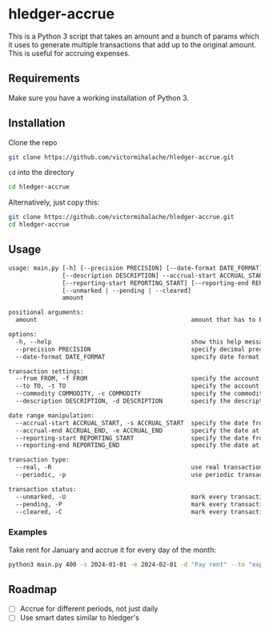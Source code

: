 # hledger-accrue

This is a Python 3 script that takes an amount and a bunch of params which it uses to generate multiple transactions that add up to the original amount. This is useful for accruing expenses.

## Requirements

Make sure you have a working installation of Python 3.

## Installation

Clone the repo

```sh
git clone https://github.com/victormihalache/hledger-accrue.git
```

`cd` into the directory

```sh
cd hledger-accrue
```

Alternatively, just copy this:

```sh
git clone https://github.com/victormihalache/hledger-accrue.git
cd hledger-accrue
```

## Usage

```txt
usage: main.py [-h] [--precision PRECISION] [--date-format DATE_FORMAT] [--from FROM] [--to TO] [--commodity COMMODITY]
               [--description DESCRIPTION] --accrual-start ACCRUAL_START --accrual-end ACCRUAL_END
               [--reporting-start REPORTING_START] [--reporting-end REPORTING_END] [--real | --periodic]
               [--unmarked | --pending | --cleared]
               amount

positional arguments:
  amount                                           amount that has to be divided across periods

options:
  -h, --help                                       show this help message and exit
  --precision PRECISION                            specify decimal precision to use
  --date-format DATE_FORMAT                        specify date format to use for dates passed as arguments

transaction settings:
  --from FROM, -f FROM                             specify the account from which to take out funds
  --to TO, -t TO                                   specify the account to which to move funds to
  --commodity COMMODITY, -c COMMODITY              specify the commodity to use
  --description DESCRIPTION, -d DESCRIPTION        specify the description to use for each transaction

date range manipulation:
  --accrual-start ACCRUAL_START, -s ACCRUAL_START  specify the date from which to start accruing the amount
  --accrual-end ACCRUAL_END, -e ACCRUAL_END        specify the date at which to stop accruing the amount
  --reporting-start REPORTING_START                specify the date from which to start reporting transactions
  --reporting-end REPORTING_END                    specify the date at which to stop reporting transactions

transaction type:
  --real, -R                                       use real transactions
  --periodic, -p                                   use periodic transactions

transaction status:
  --unmarked, -U                                   mark every transaction as "unmarked"
  --pending, -P                                    mark every transaction as "pending"
  --cleared, -C                                    mark every transaction as "cleared"
```

### Examples

Take rent for January and accrue it for every day of the month:

```sh
python3 main.py 400 -s 2024-01-01 -e 2024-02-01 -d "Pay rent" --to "expenses:rent"
```

## Roadmap

- [ ] Accrue for different periods, not just daily
- [ ] Use smart dates similar to hledger's
